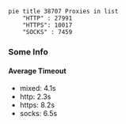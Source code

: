 
```mermaid
pie title 38707 Proxies in list
    "HTTP" : 27991
    "HTTPS": 10017
    "SOCKS" : 7459
```

### Some Info
#### Average Timeout

- mixed: 4.1s
- http: 2.3s
- https: 8.2s
- socks: 6.5s